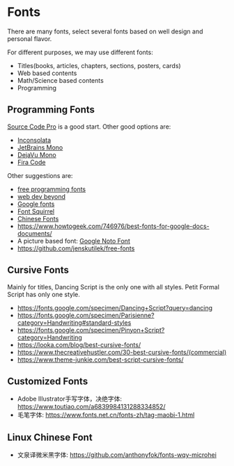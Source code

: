# Fonts

There are many fonts, select several fonts based on well design and personal flavor.

For different purposes, we may use different fonts:
- Titles(books, articles, chapters, sections, posters, cards)
- Web based contents
- Math/Science based contents
- Programming 
 
## Programming Fonts
[Source Code Pro](https://github.com/adobe-fonts/source-code-pro) is a good start. Other
good options are:
- [Inconsolata](https://levien.com/type/myfonts/inconsolata.html)
- [JetBrains Mono](https://www.jetbrains.com/lp/mono/)
- [DejaVu Mono](https://dejavu-fonts.github.io/)
- [Fira Code](https://github.com/tonsky/FiraCode)

Other suggestions are: 
- [free programming fonts](https://www.webfx.com/blog/web-design/free-programming-fonts/)
- [web dev beyond](https://medium.com/web-dev-beyond/best-free-programming-fonts-2020-f243a6b4749a)
- [Google fonts](https://fonts.google.com/)
- [Font Squirrel](https://www.fontsquirrel.com/fonts/dejavu-sans)
- [Chinese Fonts](https://cooltext.com/Fonts-Unicode-Chinese)
- https://www.howtogeek.com/746976/best-fonts-for-google-docs-documents/
- A picture based font: [Google Noto Font](https://fonts.google.com/noto)
- https://github.com/jenskutilek/free-fonts

## Cursive Fonts
Mainly for titles, Dancing Script is the only one with all styles. Petit Formal Script
has only one style.
- https://fonts.google.com/specimen/Dancing+Script?query=dancing
- https://fonts.google.com/specimen/Parisienne?category=Handwriting#standard-styles
- https://fonts.google.com/specimen/Pinyon+Script?category=Handwriting
- https://looka.com/blog/best-cursive-fonts/
- https://www.thecreativehustler.com/30-best-cursive-fonts/(commercial)
- https://www.theme-junkie.com/best-script-cursive-fonts/

## Customized Fonts
- Adobe Illustrator手写字体，决绝字体: https://www.toutiao.com/a6839984131288334852/
- 毛笔字体: https://www.fonts.net.cn/fonts-zh/tag-maobi-1.html

## Linux Chinese Font
- 文泉译微米黑字体: https://github.com/anthonyfok/fonts-wqy-microhei
